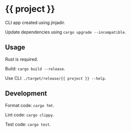 # {{ project }}

CLI app created using jinjadir.

Update dependencies using `cargo upgrade --incompatible`.

## Usage

Rust is required.

Build: `cargo build --release`.

Use CLI: `./target/release/{{ project }} --help`.

## Development

Format code: `cargo fmt`.

Lint code: `cargo clippy`.

Test code: `cargo test`.
